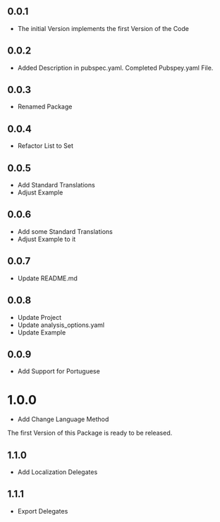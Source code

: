 ## 0.0.1

* The initial Version implements the first Version of the Code

## 0.0.2

* Added Description in pubspec.yaml. Completed Pubspey.yaml File.

## 0.0.3

* Renamed Package

## 0.0.4

* Refactor List to Set

## 0.0.5

* Add Standard Translations
* Adjust Example

## 0.0.6

* Add some Standard Translations
* Adjust Example to it

## 0.0.7

* Update README.md

## 0.0.8

* Update Project
* Update analysis_options.yaml
* Update Example


## 0.0.9

* Add Support for Portuguese

# 1.0.0

* Add Change Language Method

The first Version of this Package is ready to be released.

## 1.1.0

* Add Localization Delegates

## 1.1.1

* Export Delegates